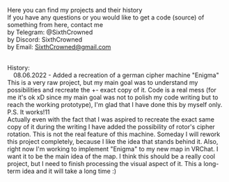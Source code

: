 Here you can find my projects and their history<br/>
If you have any questions or you would like to get a code (source) of something from here, contact me<br/>
by Telegram: @SixthCrowned<br/>
by Discord: SixthCrowned<br/>
by Email: SixthCrowned@gmail.com<br/><br/>

History:<br/>
&emsp;08.06.2022 - Added a recreation of a german cipher machine "Enigma"<br/>
This is a very raw project, but my main goal was to understand my possibilities and recreate the +- exact copy of it. Code is a real mess (for me it's ok xD since my main goal was not to polish my code writing but to reach the working prototype), I'm glad that I have done this by myself only. P.S. It works!11<br/>
Actually even with the fact that I was aspired to recreate the exact same copy of it during the writing I have added the possibility of rotor's cipher rotation. This is not the real feature of this machine. Someday I will rework this project completely, because I like the idea that stands behind it. Also, right now I'm working to implement "Enigma" to my new map in VRChat. I want it to be the main idea of the map. I think this should be a really cool project, but I need to finish processing the visual aspect of it. This a long-term idea and it will take a long time :)
